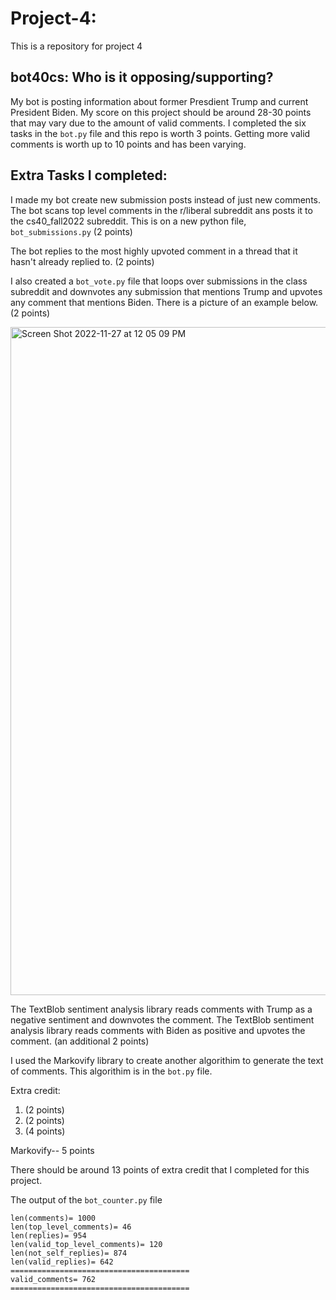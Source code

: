 # Project-4:
This is a repository for project 4
## bot40cs: Who is it opposing/supporting?

My bot is posting information about former Presdient Trump and current President Biden. My score on this project should be around 28-30 points that may vary due to the amount of valid comments. I completed the six tasks in the `bot.py` file and this repo is worth 3 points. Getting more valid comments is worth up to 10 points and has been varying. 


## Extra Tasks I completed:

I made my bot create new submission posts instead of just new comments. The bot scans top level comments in the r/liberal subreddit ans posts it to the cs40_fall2022 subreddit.
This is on a new python file, `bot_submissions.py` (2 points)

The bot replies to the most highly upvoted comment in a thread that it hasn't already replied to. (2 points)

I also created a `bot_vote.py` file that loops over submissions in the class subreddit and downvotes any submission that mentions Trump and upvotes any comment that mentions Biden. There is a picture of an example below. (2 points)

<img width="1069" alt="Screen Shot 2022-11-27 at 12 05 09 PM" src="https://user-images.githubusercontent.com/112538914/204159678-2b5647bc-11dd-4c66-95be-4034b3ca6f9e.png">


The TextBlob sentiment analysis library reads comments with Trump as a negative sentiment and downvotes the comment. The TextBlob sentiment analysis library reads comments with Biden as positive and upvotes the comment. (an additional 2 points)

I used the Markovify library to create another algorithim to generate the text of comments. This algorithim is in the `bot.py` file. 

Extra credit:
1. (2 points)
3. (2 points)
4. (4 points)

Markovify-- 5 points 

There should be around 13 points of extra credit that I completed for this project.

The output of the `bot_counter.py` file 
```
len(comments)= 1000
len(top_level_comments)= 46
len(replies)= 954
len(valid_top_level_comments)= 120
len(not_self_replies)= 874
len(valid_replies)= 642
========================================
valid_comments= 762
========================================
```

